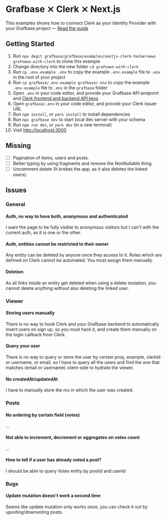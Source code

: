 # Grafbase ⨯ Clerk ⨯ Next.js

This examples shows how to connect Clerk as your Identity Provider with your Grafbase project &mdash; [Read the guide](https://grafbase.com/guides/using-clerk-as-your-identity-provider-with-grafbase)

## Getting Started

1. Run `npx degit grafbase/grafbase/examples/nextjs-clerk-hackernews grafnews-with-clerk` to clone this example
2. Change directory into the new folder `cd grafnews-with-clerk`
3. Run `cp .env.example .env` to copy the example `.env.example` file to `.env` in the root of your project
4. Run `cp grafbase/.env.example grafbase/.env` to copy the example `.env.example` file to `.env` in the `grafbase` folder
5. Open `.env` in your code editor, and provide your Grafbase API endpoint and [Clerk frontend and backend API keys](https://dashboard.clerk.dev/last-active?path=api-keys)
6. Open `grafbase/.env` in your code editor, and provide your Clerk issuer URL
7. Run `npm install`, or `yarn install` to install dependencies
8. Run `npx grafbase dev` to start local dev server with your schema
9. Run `npm run dev`, or `yarn dev` (in a new terminal)
10. Visit [http://localhost:3000](http://localhost:3000)

## Missing
-[ ] Pagination of items, users and posts.
-[ ] Better typing by using fragments and remove the NonNullable thing.
-[ ] Uncomment delete (It brokes the app, as it also deletes the linked users).

## Issues

### General

#### Auth, no way to have both, anonymous and authenticated

I want the page to be fully visible to anonymous visitors but I can't with the current auth, as it is one or the other.


#### Auth, entities cannot be restricted to their owner

Any entity can be deleted by anyone once they access to it. Roles which are defined on Clerk cannot be automated. You must
assign them manually.

#### Deletion

As all links inside an entity get deleted when using a delete mutation, you cannot delete anything without also deleting the linked user.

### Viewer

#### Storing users manually

There is no way to hook Clerk and your Grafbase backend to automatically insert users on sign up, so you must hack it, and
create them manually on the login callback from Clerk.

#### Query your user

There is no way to query or store the user by certain prop, example, clerkId or username, or email, so I have to query
all the users and find the one that matches (email or username) client-side to hydrate the viewer.

#### No createdAt/updatedAt

I have to manually store the ms in which the user was created.

### Posts

#### No ordering by certain field (votes)
...

#### Not able to increment, decrement or aggregates on votes count
...

#### How to tell if a user has already voted a post?

I should be able to query Votes entity by postId and userId

### Bugs

#### Update mutation doesn't work a second time

Seems like update mutation only works once, you can check it out by upvoting/downvoting posts.